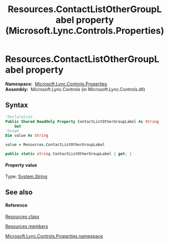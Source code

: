 ﻿---
title: Resources.ContactListOtherGroupLabel property  (Microsoft.Lync.Controls.Properties)
TOCTitle: 'ContactListOtherGroupLabel property '
ms:assetid: P:Microsoft.Lync.Controls.Properties.Resources.ContactListOtherGroupLabel_DI_3_UC_OCS14MrefLyncWPF
ms:mtpsurl: https://msdn.microsoft.com/en-us/library/microsoft.lync.controls.properties.resources.contactlistothergrouplabel_di_3_uc_ocs14mreflyncwpf(v=office.15)
ms:contentKeyID: 48602052
ms.date: 07/28/2014
mtps_version: v=office.15
f1_keywords:
- Microsoft.Lync.Controls.Properties.Resources.ContactListOtherGroupLabel
dev_langs:
- CSharp
- JScript
- VB
- other
---

# Resources.ContactListOtherGroupLabel property

**Namespace:**  [Microsoft.Lync.Controls.Properties](microsoft-lync-controls-properties-namespace_1.md)  
**Assembly:**  Microsoft.Lync.Controls (in Microsoft.Lync.Controls.dll)

## Syntax

``` vb
'Declaration
Public Shared ReadOnly Property ContactListOtherGroupLabel As String
    Get
'Usage
Dim value As String

value = Resources.ContactListOtherGroupLabel
```

``` csharp
public static string ContactListOtherGroupLabel { get; }
```

#### Property value

Type: [System.String](http://msdn2.microsoft.com/en-us/library/s1wwdcbf)  

## See also

#### Reference

[Resources class](resources-class-microsoft-lync-controls-properties_1.md)

[Resources members](resources-members-microsoft-lync-controls-properties_1.md)

[Microsoft.Lync.Controls.Properties namespace](microsoft-lync-controls-properties-namespace_1.md)

